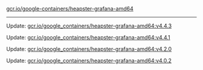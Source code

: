 [gcr.io/google-containers/heapster-grafana-amd64](https://hub.docker.com/r/cruse/heapster-grafana-amd64/tags/) 

----
Update: [gcr.io/google_containers/heapster-grafana-amd64:v4.4.3](https://hub.docker.com/r/cruse/heapster-grafana-amd64/tags/)

Update: [gcr.io/google_containers/heapster-grafana-amd64:v4.4.1](https://hub.docker.com/r/cruse/heapster-grafana-amd64/tags/)

Update: [gcr.io/google_containers/heapster-grafana-amd64:v4.2.0](https://hub.docker.com/r/cruse/heapster-grafana-amd64/tags/)

Update: [gcr.io/google_containers/heapster-grafana-amd64:v4.0.2](https://hub.docker.com/r/cruse/heapster-grafana-amd64/tags/)

